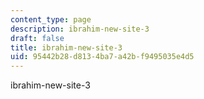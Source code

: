 ```yaml
---
content_type: page
description: ibrahim-new-site-3
draft: false
title: ibrahim-new-site-3
uid: 95442b28-d813-4ba7-a42b-f9495035e4d5
---
```

ibrahim-new-site-3